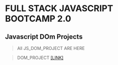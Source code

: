 # FULL STACK JAVASCRIPT BOOTCAMP 2.0

## Javascript DOm Projects

>All JS_DOM_PROJECT ARE HERE

>DOM_PROJECT [[LINK]]()
